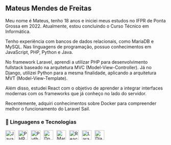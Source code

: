 ## Mateus Mendes de Freitas
Meu nome é Mateus, tenho 18 anos e iniciei meus estudos no IFPR de Ponta Grossa em 2022. Atualmente, estou concluindo o Curso Técnico em Informática.

Tenho experiência com bancos de dados relacionais, como MariaDB e MySQL. Nas linguagens de programação, possuo conhecimentos em JavaScript, PHP, Python e Java.

No framework Laravel, aprendi a utilizar PHP para desenvolvimento fullstack baseado na arquitetura MVC (Model-View-Controller). Já no Django, utilizei Python para a mesma finalidade, aplicando a arquitetura MVT (Model-View-Template).

Além disso, estudei React com o objetivo de aprender a integrar interfaces modernas com os frameworks que já conheço no lado do servidor.

Recentemente, adquiri conhecimentos sobre Docker para compreender melhor o funcionamento do Laravel Sail.
### 🚀 Linguagens e Tecnologias

<img 
    align="left" 
    alt="JavaScript" 
    title="JavaScript" 
    width="30px" 
    style="margin-right: 10px;" 
    src="https://cdn.jsdelivr.net/gh/devicons/devicon@latest/icons/javascript/javascript-original.svg" 
/>

<img 
    align="left" 
    alt="PHP" 
    title="PHP" 
    width="30px" 
    style="margin-right: 10px;" 
    src="https://cdn.jsdelivr.net/gh/devicons/devicon@latest/icons/php/php-original.svg" 
/>

<img 
    align="left" 
    alt="Python" 
    title="Python" 
    width="30px" 
    style="margin-right: 10px;" 
    src="https://cdn.jsdelivr.net/gh/devicons/devicon@latest/icons/python/python-original.svg" 
/>

<img 
    align="left" 
    alt="Docker" 
    title="Docker" 
    width="30px" 
    style="margin-right: 10px;" 
    src="https://cdn.jsdelivr.net/gh/devicons/devicon@latest/icons/docker/docker-original.svg" 
/>

<img 
    align="left" 
    alt="MariaDB" 
    title="MariaDB" 
    width="30px" 
    style="margin-right: 10px;" 
    src="https://cdn.jsdelivr.net/gh/devicons/devicon@latest/icons/mariadb/mariadb-original.svg" 
/>

<img 
    align="left" 
    alt="React" 
    title="React" 
    width="30px" 
    style="margin-right: 10px;" 
    src="https://cdn.jsdelivr.net/gh/devicons/devicon@latest/icons/react/react-original.svg" 
/>

<img 
    align="left" 
    alt="Laravel" 
    title="Laravel" 
    width="30px" 
    style="margin-right: 10px; background-color:#ffffff;" 
    src="https://laravel.com/img/logomark.min.svg" 
/>

<img
    align="left"
    alt="Django"
    title="Django"
    width="30px"
    style="margin-right: 10px;"
    src="https://cdn.jsdelivr.net/gh/devicons/devicon@latest/icons/django/django-plain-wordmark.svg"
/>

<br clear="left" />
